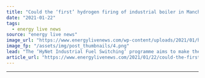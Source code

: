 ```yaml
---
title: "Could the ‘first’ hydrogen firing of industrial boiler in Manchester hold the key to UK’s decarbonisation?"
date: "2021-01-22"
tags: 
  - energy live news
source: "energy live news"
image_url: "https://www.energylivenews.com/wp-content/uploads/2021/01/hynetnw_3d_map_720x412.png"
image_fp: "/assets/img/post_thumbnails/4.png"
lead: "The ‘HyNet Industrial Fuel Switching’ programme aims to make the industry confident to make the switch from natural gas to hydrogen "
article_url: "https://www.energylivenews.com/2021/01/22/could-the-first-hydrogen-firing-of-industrial-boiler-in-manchester-hold-the-key-to-uks-decarbonisation/"
---
```


---
